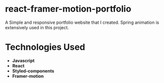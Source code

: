 # react-framer-motion-portfolio
A Simple and responsive portfolio website that I created. Spring animation
is extensively used in this project.

# Technologies Used
* **Javascript**
* **React**
* **Styled-components**
* **Framer-motion**